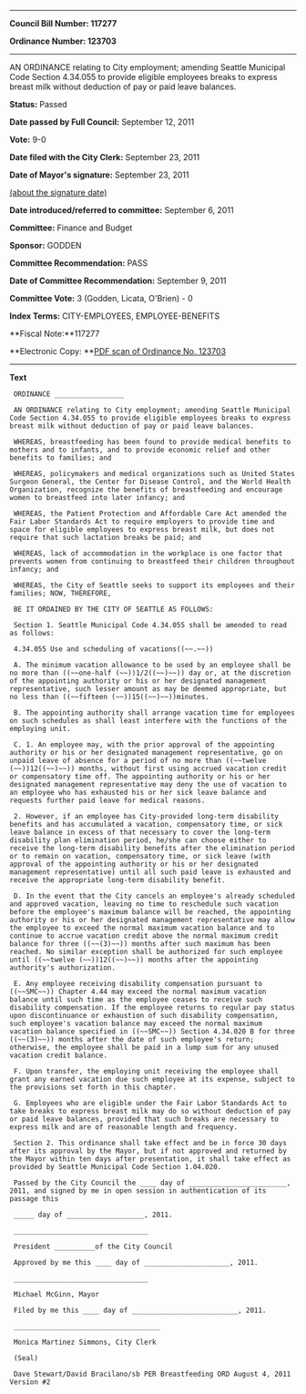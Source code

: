 

********

**Council Bill Number: 117277**
   
**Ordinance Number: 123703**
********

 AN ORDINANCE relating to City employment; amending Seattle Municipal Code Section 4.34.055 to provide eligible employees breaks to express breast milk without deduction of pay or paid leave balances.

**Status:** Passed
   
**Date passed by Full Council:** September 12, 2011
   
**Vote:** 9-0
   
**Date filed with the City Clerk:** September 23, 2011
   
**Date of Mayor's signature:** September 23, 2011
   
[(about the signature date)](/~public/approvaldate.htm)
   
   
   
**Date introduced/referred to committee:** September 6, 2011
   
**Committee:** Finance and Budget
   
**Sponsor:** GODDEN
   
**Committee Recommendation:** PASS
   
**Date of Committee Recommendation:** September 9, 2011
   
**Committee Vote:** 3 (Godden, Licata, O'Brien) - 0
   
   
**Index Terms:** CITY-EMPLOYEES, EMPLOYEE-BENEFITS

**Fiscal Note:**117277

**Electronic Copy: **[PDF scan of Ordinance No. 123703](/~archives/Ordinances/Ord_123703.pdf)

********

**Text**
   
```
 ORDINANCE _________________

 AN ORDINANCE relating to City employment; amending Seattle Municipal Code Section 4.34.055 to provide eligible employees breaks to express breast milk without deduction of pay or paid leave balances.

 WHEREAS, breastfeeding has been found to provide medical benefits to mothers and to infants, and to provide economic relief and other benefits to families; and

 WHEREAS, policymakers and medical organizations such as United States Surgeon General, the Center for Disease Control, and the World Health Organization, recognize the benefits of breastfeeding and encourage women to breastfeed into later infancy; and

 WHEREAS, the Patient Protection and Affordable Care Act amended the Fair Labor Standards Act to require employers to provide time and space for eligible employees to express breast milk, but does not require that such lactation breaks be paid; and

 WHEREAS, lack of accommodation in the workplace is one factor that prevents women from continuing to breastfeed their children throughout infancy; and

 WHEREAS, the City of Seattle seeks to support its employees and their families; NOW, THEREFORE,

 BE IT ORDAINED BY THE CITY OF SEATTLE AS FOLLOWS:

 Section 1. Seattle Municipal Code 4.34.055 shall be amended to read as follows:

 4.34.055 Use and scheduling of vacations((~~.~~))

 A. The minimum vacation allowance to be used by an employee shall be no more than ((~~one-half (~~))1/2((~~)~~)) day or, at the discretion of the appointing authority or his or her designated management representative, such lesser amount as may be deemed appropriate, but no less than ((~~fifteen (~~))15((~~)~~))minutes.

 B. The appointing authority shall arrange vacation time for employees on such schedules as shall least interfere with the functions of the employing unit.

 C. 1. An employee may, with the prior approval of the appointing authority or his or her designated management representative, go on unpaid leave of absence for a period of no more than ((~~twelve (~~))12((~~)~~)) months, without first using accrued vacation credit or compensatory time off. The appointing authority or his or her designated management representative may deny the use of vacation to an employee who has exhausted his or her sick leave balance and requests further paid leave for medical reasons.

 2. However, if an employee has City-provided long-term disability benefits and has accumulated a vacation, compensatory time, or sick leave balance in excess of that necessary to cover the long-term disability plan elimination period, he/she can choose either to receive the long-term disability benefits after the elimination period or to remain on vacation, compensatory time, or sick leave (with approval of the appointing authority or his or her designated management representative) until all such paid leave is exhausted and receive the appropriate long-term disability benefit.

 D. In the event that the City cancels an employee's already scheduled and approved vacation, leaving no time to reschedule such vacation before the employee's maximum balance will be reached, the appointing authority or his or her designated management representative may allow the employee to exceed the normal maximum vacation balance and to continue to accrue vacation credit above the normal maximum credit balance for three ((~~(3)~~)) months after such maximum has been reached. No similar exception shall be authorized for such employee until ((~~twelve (~~))12((~~)~~)) months after the appointing authority's authorization.

 E. Any employee receiving disability compensation pursuant to ((~~SMC~~)) Chapter 4.44 may exceed the normal maximum vacation balance until such time as the employee ceases to receive such disability compensation. If the employee returns to regular pay status upon discontinuance or exhaustion of such disability compensation, such employee's vacation balance may exceed the normal maximum vacation balance specified in ((~~SMC~~)) Section 4.34.020 B for three ((~~(3)~~)) months after the date of such employee's return; otherwise, the employee shall be paid in a lump sum for any unused vacation credit balance.

 F. Upon transfer, the employing unit receiving the employee shall grant any earned vacation due such employee at its expense, subject to the provisions set forth in this chapter.

 G. Employees who are eligible under the Fair Labor Standards Act to take breaks to express breast milk may do so without deduction of pay or paid leave balances, provided that such breaks are necessary to express milk and are of reasonable length and frequency.

 Section 2. This ordinance shall take effect and be in force 30 days after its approval by the Mayor, but if not approved and returned by the Mayor within ten days after presentation, it shall take effect as provided by Seattle Municipal Code Section 1.04.020.

 Passed by the City Council the ____ day of ________________________, 2011, and signed by me in open session in authentication of its passage this

 _____ day of ___________________, 2011.

 _________________________________

 President __________of the City Council

 Approved by me this ____ day of _____________________, 2011.

 _________________________________

 Michael McGinn, Mayor

 Filed by me this ____ day of __________________________, 2011.

 ____________________________________

 Monica Martinez Simmons, City Clerk

 (Seal)

 Dave Stewart/David Bracilano/sb PER Breastfeeding ORD August 4, 2011 Version #2

```
